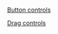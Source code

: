 [Button controls](https://informatica-kul-pal.github.io/IW-2022-2023-JS-Rush-Hour/)

[Drag controls](https://informatica-kul-pal.github.io/IW-2022-2023-JS-Rush-Hour/drag)
